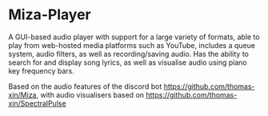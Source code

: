 # Miza-Player
A GUI-based audio player with support for a large variety of formats, able to play from web-hosted media platforms such as YouTube, includes a queue system, audio filters, as well as recording/saving audio. Has the ability to search for and display song lyrics, as well as visualise audio using piano key frequency bars.

Based on the audio features of the discord bot https://github.com/thomas-xin/Miza, with audio visualisers based on https://github.com/thomas-xin/SpectralPulse
